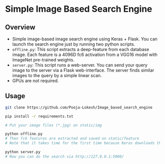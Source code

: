 # Simple Image Based Search Engine

## Overview
- Simple image-based image search engine using Keras + Flask. You can launch the search engine just by running two python scripts.
- `offline.py`: This script extracts a deep-feature from each database image. Each feature is a 4096D fc6 activation from a VGG16 model with ImageNet pre-trained weights.
- `server.py`: This script runs a web-server. You can send your query image to the server via a Flask web-interface. The server finds similar images to the query by a simple linear scan.
- GPUs are not required.

## Usage
```bash
git clone https://github.com/Pooja-Lokesh/Image_based_search_engine

pip install -r requirements.txt

# Put your image files (*.jpg) on static/img

python offline.py
# Then fc6 features are extracted and saved on static/feature
# Note that it takes time for the first time because Keras downloads the VGG weights.

python server.py
# Now you can do the search via http://127.0.0.1:5000/
```

